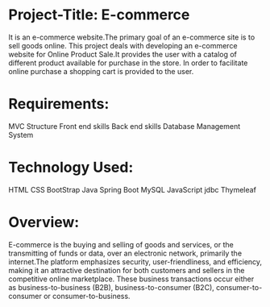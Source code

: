 # Project-Title: E-commerce
It is an e-commerce website.The primary goal of an e-commerce site is to sell goods online. This project deals with developing an e-commerce website for Online Product Sale.It provides the user with a catalog of different product available for purchase in the store. 
In order to facilitate online purchase a shopping cart is provided to the user.
# Requirements:
MVC Structure
Front end skills
Back end skills
Database Management System

# Technology Used:
HTML
CSS
BootStrap
Java
Spring Boot
MySQL
JavaScript
jdbc
Thymeleaf
# Overview:
E-commerce is the buying and selling of goods and services, or the transmitting of funds or data, over an electronic network, primarily the internet.The platform emphasizes security, user-friendliness, and efficiency, making it an attractive destination for both customers and sellers in the competitive online marketplace. These business transactions occur either as business-to-business (B2B), business-to-consumer (B2C), consumer-to-consumer or consumer-to-business.
